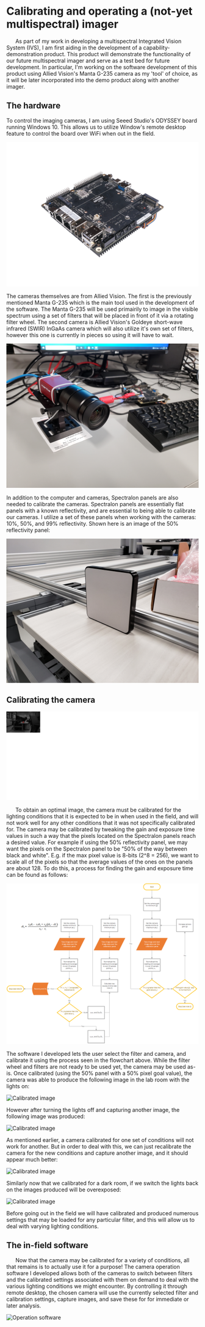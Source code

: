 # Calibrating and operating a (not-yet multispectral) imager
&nbsp;&nbsp;&nbsp;&nbsp;&nbsp;&nbsp;As part of my work in developing a multispectral Integrated Vision System (IVS), I am first aiding in the development of a capability-demonstration product. This product will demonstrate the functionality of our future multispectral imager and serve as a test bed for future development. In particular, I'm working on the software development of this product using Allied Vision's Manta G-235 camera as my 'tool' of choice, as it will be later incorporated into the demo product along with another imager.

## The hardware
 To control the imaging cameras, I am using Seeed Studio's ODYSSEY board running Windows 10. This allows us to utilize Window's remote desktop feature to control the board over WiFi when out in the field.

![Odyssey](odyssey.png?raw=true "Odyssey")

The cameras themselves are from Allied Vision. The first is the previously mentioned Manta G-235 which is the main tool used in the development of the software. The Manta G-235 will be used primairily to image in the visible spectrum using a set of filters that will be placed in front of it via a rotating filter wheel. The second camera is Allied Vision's Goldeye short-wave infrared (SWIR) InGaAs camera which will also utilize it's own set of filters, however this one is currently in pieces so using it will have to wait.

![Manta G-235 camera](camera.jpg?raw=true "Manta G-235 camera")

In addition to the computer and cameras, Spectralon panels are also needed to calibrate the cameras. Spectralon panels are essentially flat panels with a known reflectivity, and are essential to being able to calibrate our cameras. I utilize a set of these panels when working with the cameras: 10%, 50%, and 99% reflectivity. Shown here is an image of the 50% reflectivity panel:

![50% Spectralon panel](panel.jpg?raw=true "50% Spectralon panel")

## Calibrating the camera

![Calibration program](viewfinder.png?raw=true "Calibration program")

&nbsp;&nbsp;&nbsp;&nbsp;&nbsp;&nbsp;To obtain an optimal image, the camera must be calibrated for the lighting conditions that it is expected to be in when used in the field, and will not work well for any other conditions that it was not specifically calibrated for. The camera may be calibrated by tweaking the gain and exposure time values in such a way that the pixels located on the Spectralon panels reach a desired value. For example if using the 50% reflectivity panel, we may want the pixels on the Spectralon panel to be "50% of the way between black and white". E.g. if the max pixel value is 8-bits (2^8 = 256), we want to scale all of the pixels so that the average values of the ones on the panels are about 128. To do this, a process for finding the gain and exposure time can be found as follows:

![Calibration flowchart](flowchart.png?raw=true "Calibration flowchart")
 
The software I developed lets the user select the filter and camera, and calibrate it using the process seen in the flowchart above. While the filter wheel and filters are not ready to be used yet, the camera may be used as-is. Once calibrated (using the 50% panel with a 50% pixel goal value), the camera was able to produce the following image in the lab room with the lights on:

![Calibrated image](cal_light_cap_light.tiff?raw=true "Calibrated image")

However after turning the lights off and capturing another image, the following image was produced:

![Calibrated image](cal_light_cap_dark.tiff?raw=true "Calibrated image")

As mentioned earlier, a camera calibrated for one set of conditions will not work for another. But in order to deal with this, we can just recalibrate the camera for the new conditions and capture another image, and it should appear much better:

![Calibrated image](cal_dark_cap_dark.tiff?raw=true "Calibrated image")

Similarly now that we calibrated for a dark room, if we switch the lights back on the images produced will be overexposed:

![Calibrated image](cal_dark_cap_light.tiff?raw=true "Calibrated image")

Before going out in the field we will have calibrated and produced numerous settings that may be loaded for any particular filter, and this will allow us to deal with varying lighting conditions.


## The in-field software
&nbsp;&nbsp;&nbsp;&nbsp;&nbsp;&nbsp;Now that the camera may be calibrated for a variety of conditions, all that remains is to actually use it for a purpose! The camera operation software I developed allows both of the cameras to switch between filters and the calibrated settings associated with them on demand to deal with the various lighting conditions we might encounter. By controlling it through remote desktop, the chosen camera will use the currently selected filter and calibration settings, capture images, and save these for for immediate or later analysis.

![Operation software](operation_software.png?raw=true "Operation software")
